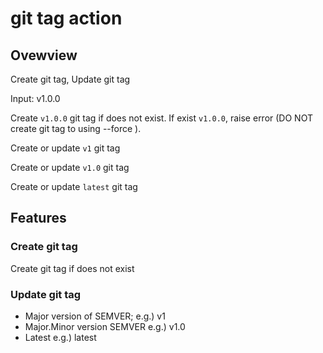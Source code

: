 # git tag action

## Ovewview

Create git tag, Update git tag

Input: v1.0.0

Create `v1.0.0` git tag if does not exist. If exist `v1.0.0`, raise error (DO NOT create git tag to using --force ).

Create or update `v1` git tag

Create or update `v1.0` git tag

Create or update `latest` git tag

## Features

### Create git tag

Create git tag if does not exist

### Update git tag

- Major version of SEMVER; e.g.) v1
- Major.Minor version SEMVER e.g.) v1.0
- Latest e.g.) latest
